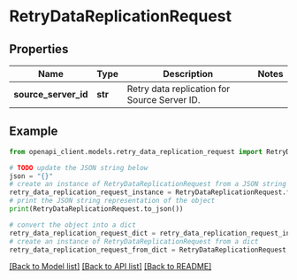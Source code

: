 # RetryDataReplicationRequest


## Properties

Name | Type | Description | Notes
------------ | ------------- | ------------- | -------------
**source_server_id** | **str** | Retry data replication for Source Server ID. | 

## Example

```python
from openapi_client.models.retry_data_replication_request import RetryDataReplicationRequest

# TODO update the JSON string below
json = "{}"
# create an instance of RetryDataReplicationRequest from a JSON string
retry_data_replication_request_instance = RetryDataReplicationRequest.from_json(json)
# print the JSON string representation of the object
print(RetryDataReplicationRequest.to_json())

# convert the object into a dict
retry_data_replication_request_dict = retry_data_replication_request_instance.to_dict()
# create an instance of RetryDataReplicationRequest from a dict
retry_data_replication_request_from_dict = RetryDataReplicationRequest.from_dict(retry_data_replication_request_dict)
```
[[Back to Model list]](../README.md#documentation-for-models) [[Back to API list]](../README.md#documentation-for-api-endpoints) [[Back to README]](../README.md)


